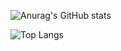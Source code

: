 ![Anurag's GitHub stats](https://github-readme-stats.vercel.app/api?username=PhucChiVas161&show_icons=true&theme=radical)

![Top Langs](https://github-readme-stats.vercel.app/api/top-langs/?username=PhucChiVas161&hide_progress=false&layout=donut-vertical)

